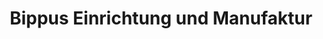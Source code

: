 ---
title: "Bippus Einrichtung und Manufaktur"
url: /reutlingen/bippus-einrichtung-und-manufaktur/
shop: Möbel
---